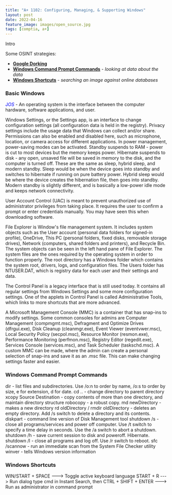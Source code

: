 ```yaml
---
title: "A+ 1102: Configuring, Managing, & Supporting Windows"
layout: post
date: 2022-04-16
feature_image: images/open_source.jpg
tags: [comptia, a+]
---
```


Intro

<!--more-->

Some OSINT strategies:
- [**Google Dorking**](#basic-windows)
- [**Windows Command Prompt Commands**](#windows-command-prompt-commands) - *looking at data about the data*
- [**Windows Shortcuts**](#windodws-shortcuts) - *searching an image against online databases*


### Basic Windows
<span style="color:blue">J*OS*</span> - An operating system is the interface between the computer hardware, software applications, and user. 

Windows Settings, or the Settings app, is an interface to change configuration settings (all configuration data is held in the registry). 
Privacy settings include the usage data that Windows can collect and/or share. Permissions can also be enabled and disabled here, such as microphone, location, or camera access for different applications. 
In power management, power-saving modes can be activated. Standby suspends to RAM - power is cut to most devices but the memory keeps power. Hibernate suspends to disk - any open, unsaved file will be saved in memory to the disk, and the computer is turned off. These are the same as sleep, hybrid sleep, and modern standby. Sleep would be when the device goes into standby and switches to hibernate if running on pure battery power. Hybrid sleep would be where the device creates the hibernation file, then goes into standby. Modern standby is slightly different, and is basically a low-power idle mode and keeps network connectivity. 

User Account Control (UAC) is meant to prevent unauthorized use of administrator privileges from taking place. It requires the user to confirm a prompt or enter credentials manually. You may have seen this when downloading software.

File Explorer is Window's file management system. It includes system objects such as the User account (personal data folders for signed-in profile), OneDrive, This PC (personal folders, fixed disks, removable storage drives), Network (computers, shared folders and printers), and Recycle Bin. The system objects can be seen in the left hand pane of File Explorer. The system files are the ones required by the operating system in order to function properly. The root directory has a Windows folder which contains the system root, drivers, logs, and configuration files. The Users folder has NTUSER.DAT, which is registry data for each user and their settings and data. 

The Control Panel is a legacy interface that is still used today. It contains all regular settings from Windows Settings and some more configuration settings. One of the applets in Control Panel is called Administrative Tools, which links to more shortcuts that are more advanced. 

A Microsoft Management Console (MMC) is a container that has snap-ins to modify settings. Some common consoles for admins are Computer Management (compmgmt.msc), Defragment and Optimize Drives (dfrgui.exe), Disk Cleanup (cleanmgr.exe), Event Viewer (eventvwer.msc), Local Security Policy (secpol.msc), Resource Monitor (resmon.exe), Performance Monitoring (perfmon.msc), Registry Editor (regedit.exe), Services Console (services.msc), and Task Scheduler (taskschd.msc). A custom MMC can be made, where the admin can create a personal selection of snap-ins and save it as an .msc file. This can make changing settings faster and easier.

### Windows Command Prompt Commands
dir - list files and subdirectories. Use /o:n to order by name, /o:s to order by size, e for extension, d for date. 
cd .. - change directory to parent directory
xcopy Source Destination - copy contents of more than one directory, and maintain directory structure
robocopy - a robust copy. 
md newDirectory - makes a new directory
rd oldDirectory / rmdir oldDirectory - deletes an empty directory. Add /s switch to delete a directory and its contents. 
diskpart - command line version of Disk Management tool
shutdown /s - close all programs/services and power off computer. Use /t switch to specify a time delay in seconds. Use the /a switch to abort a shutdown.
shutdown /h - save current session to disk and poweroff. Hibernate.
shutdown /l - close all programs and log off. Use /r switch to reboot. 
sfc /scannow - run an immediate scan from the System File Checker utility
winver - tells Windows version information

### Windows Shortcuts
WIN/START + SPACE ---> Toggle active keyboard language
START + R ---> Run dialog
type cmd in Instant Search, then CTRL + SHIFT + ENTER ---> Run as administrator in command prompt

